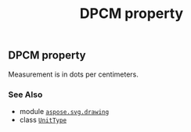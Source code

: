 ﻿---
title: DPCM property
second_title: Aspose.SVG for Python via .NET API References
description: 
type: docs
weight: 80
url: /python-net/aspose.svg.drawing/unittype/dpcm/
is_root: false
---

## DPCM property


Measurement is in dots per centimeters.

### See Also
* module [`aspose.svg.drawing`](../../)
* class [`UnitType`](/svg/python-net/aspose.svg.drawing/unittype)
